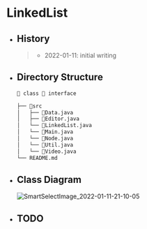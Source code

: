 # LinkedList
- ## History
  >  - 2022-01-11: initial writing
- ## Directory Structure
  ```bash
  📘 class 📗 interface
  
  ├── 📁src
  │   ├── 📘Data.java
  │   ├── 📘Editor.java
  │   └── 📗LinkedList.java
  │   └── 📘Main.java
  │   └── 📘Node.java
  │   └── 📘Util.java
  │   └── 📘Video.java
  └── README.md
  ```

- ## Class Diagram  
  ![SmartSelectImage_2022-01-11-21-10-05](https://user-images.githubusercontent.com/47964708/148940221-968407dd-def7-4bd7-98ed-5a1e893d5ae6.png)

- ## TODO
